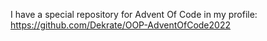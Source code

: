 I have a special repository for Advent Of Code in my profile: https://github.com/Dekrate/OOP-AdventOfCode2022
